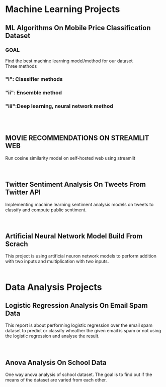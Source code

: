 # Machine Learning Projects


## ML Algorithms On Mobile Price Classification Dataset
### GOAL 
Find the best machine learning model/method for our dataset<br/>
Three methods<br/>
### "i":  Classifier methods <br/>
### "ii": Ensemble method  <br/>
### "iii":Deep learning, neural network method <br/>
<br/>
<br/>

## MOVIE RECOMMENDATIONS ON STREAMLIT WEB
Run cosine similarity model on self-hosted web using streamlit  
<br/>
<br/>

## Twitter Sentiment Analysis On Tweets From Twitter API
Implementing machine learning sentiment analysis models on tweets to classify and compute public sentiment.  
<br/>
<br/>

## Artificial Neural Network Model Build From Scrach
This project is using artificial neuron network models to perform addition with two inputs and multiplication with two inputs.
<br/>
<br/>

# Data Analysis Projects

## Logistic Regression Analysis On Email Spam Data
This report is about performing logistic regression over the email spam dataset to predict or classify wheather the given email is spam or not using the logistic regression and analyse the result.<BR/>
<br/>
<br/>

## Anova Analysis On School Data
One way anova analysis of school dataset. The goal is to find out if the means of the dataset are varied from each other.